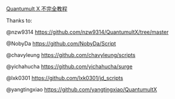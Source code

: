 [Quantumult X 不完全教程](https://www.notion.so/Quantumult-X-1d32ddc6e61c4892ad2ec5ea47f00917)

Thanks to:

@nzw9314 https://github.com/nzw9314/QuantumultX/tree/master

@NobyDa https://github.com/NobyDa/Script

@chavyleung https://github.com/chavyleung/scripts

@yichahucha https://github.com/yichahucha/surge

@lxk0301 https://github.com/lxk0301/jd_scripts

@yangtingxiao https://github.com/yangtingxiao/QuantumultX
